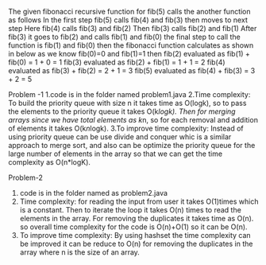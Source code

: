 The given fibonacci recursive function for fib(5) calls the another function as follows
In the first step fib(5) calls fib(4) and fib(3) then moves to next step
Here fib(4) calls fib(3) and fib(2)
Then fib(3) calls fib(2) and fib(1)
After fib(3) it goes to fib(2) and calls fib(1) and fib(0)
the final step to call the function is fib(1) and fib(0)
then the fibonacci function calculates as shown in below 
as we know fib(0)=0 and fib(1)=1 then
fib(2) evaluated as fib(1) + fib(0) = 1 + 0 = 1
fib(3) evaluated as fib(2) + fib(1) = 1 + 1 = 2
fib(4) evaluated as fib(3) + fib(2) = 2 + 1 = 3
fib(5) evaluated as fib(4) + fib(3) = 3 + 2 = 5





Problem -1
1.code is in the folder named problem1.java
2.Time complexity: To build the priority queue with size n it takes time as O(logk), so to pass the elements to the priority queue it takes 
  O(k*logk). Then for merging arrays since we have total elements as k*n, so for each removal and addition of elements it 
  takes O(k*n*logk).
3.To improve time complexity: Instead of using priority queue can be use divide and conquer whic is a similar approach to merge sort, and also can be 
  optimize the priority queue for the large number of elements in the array so that we can get the time complexity as 
  O(n*logK).



Problem-2
1. code is in the folder named as problem2.java
2. Time complexity: for reading the input from user it takes O(1)times which is a constant. Then to iterate the loop it takes O(n) times to read the elements in the array. For removing the duplicates it takes time as O(n). so overall time complexity for the code is O(n)+O(1) so it can be O(n).
3. To improve time complexity: By using hashset the time complexity can be improved it can be reduce to O(n) for removing the duplicates in the array where n is the size of an array.
